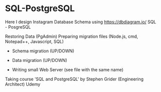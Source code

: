 # SQL-PostgreSQL

Here I design Instagram Database Schema
using https://dbdiagram.io/
SQL - PosgreSQL

Restoring Data (PgAdmin)
Preparing migration files (Node.js, cmd, Notepad++, Javascript, SQL)
- Schema migration (UP/DOWN)
- Data migration (UP/DOWN)

- Writing small Web Server (see file with the same name)

Taking course 
'SQL and PostgreSQL' by Stephen Grider (Engineering Architect)
Udemy
